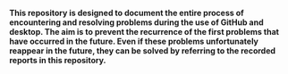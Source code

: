 **This repository is designed to document the entire process of encountering and resolving problems during the use of GitHub and desktop. The aim is to prevent the recurrence of the first problems that have occurred in the future. Even if these problems unfortunately reappear in the future, they can be solved by referring to the recorded reports in this repository.**
